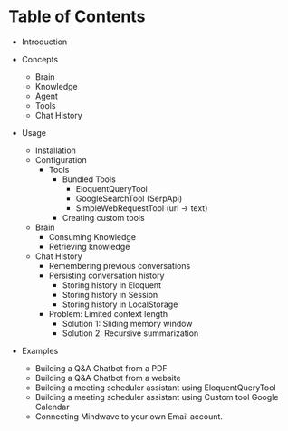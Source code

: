 # Table of Contents

- Introduction
- Concepts
    - Brain
    - Knowledge
    - Agent
    - Tools
    - Chat History
- Usage
    - Installation
    - Configuration
        - Tools
            - Bundled Tools
                - EloquentQueryTool
                - GoogleSearchTool (SerpApi)
                - SimpleWebRequestTool (url -> text)
            - Creating custom tools
    - Brain
        - Consuming Knowledge
        - Retrieving knowledge
    - Chat History
        - Remembering previous conversations
        - Persisting conversation history
            - Storing history in Eloquent
            - Storing history in Session
            - Storing history in LocalStorage
        - Problem: Limited context length
            - Solution 1: Sliding memory window
            - Solution 2: Recursive summarization


- Examples
    - Building a Q&A Chatbot from a PDF
    - Building a Q&A Chatbot from a website
    - Building a meeting scheduler assistant using EloquentQueryTool
    - Building a meeting scheduler assistant using Custom tool Google Calendar
    - Connecting Mindwave to your own Email account.
